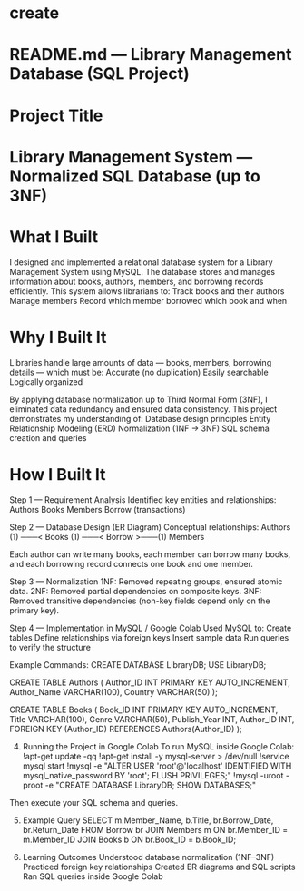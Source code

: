 # create
# README.md — Library Management Database (SQL Project)
# Project Title
# Library Management System — Normalized SQL Database (up to 3NF)

# What I Built
I designed and implemented a relational database system for a Library Management System using MySQL.
The database stores and manages information about books, authors, members, and borrowing records efficiently.
This system allows librarians to:
Track books and their authors
Manage members
Record which member borrowed which book and when

# Why I Built It
Libraries handle large amounts of data — books, members, borrowing details — which must be:
Accurate (no duplication)
Easily searchable
Logically organized

By applying database normalization up to Third Normal Form (3NF), I eliminated data redundancy and ensured data consistency.
This project demonstrates my understanding of:
Database design principles
Entity Relationship Modeling (ERD)
Normalization (1NF → 3NF)
SQL schema creation and queries

# How I Built It
 Step 1 — Requirement Analysis
Identified key entities and relationships:
Authors
Books
Members
Borrow (transactions)

Step 2 — Database Design (ER Diagram)
Conceptual relationships:
Authors (1) ───< Books (1) ───< Borrow >───(1) Members

Each author can write many books,
each member can borrow many books,
and each borrowing record connects one book and one member.

 Step 3 — Normalization
 1NF: Removed repeating groups, ensured atomic data.
 2NF: Removed partial dependencies on composite keys.
 3NF: Removed transitive dependencies (non-key fields depend only on the primary key).

 Step 4 — Implementation in MySQL / Google Colab
Used MySQL to:
Create tables
Define relationships via foreign keys
Insert sample data
Run queries to verify the structure


Example Commands:
CREATE DATABASE LibraryDB;
USE LibraryDB;

CREATE TABLE Authors (
  Author_ID INT PRIMARY KEY AUTO_INCREMENT,
  Author_Name VARCHAR(100),
  Country VARCHAR(50)
);

CREATE TABLE Books (
  Book_ID INT PRIMARY KEY AUTO_INCREMENT,
  Title VARCHAR(100),
  Genre VARCHAR(50),
  Publish_Year INT,
  Author_ID INT,
  FOREIGN KEY (Author_ID) REFERENCES Authors(Author_ID)
);


 4. Running the Project in Google Colab
To run MySQL inside Google Colab:
!apt-get update -qq
!apt-get install -y mysql-server > /dev/null
!service mysql start
!mysql -e "ALTER USER 'root'@'localhost' IDENTIFIED WITH mysql_native_password BY 'root'; FLUSH PRIVILEGES;"
!mysql -uroot -proot -e "CREATE DATABASE LibraryDB; SHOW DATABASES;"

Then execute your SQL schema and queries.

 5. Example Query
SELECT m.Member_Name, b.Title, br.Borrow_Date, br.Return_Date
FROM Borrow br
JOIN Members m ON br.Member_ID = m.Member_ID
JOIN Books b ON br.Book_ID = b.Book_ID;


 6. Learning Outcomes
Understood database normalization (1NF–3NF)
Practiced foreign key relationships
Created ER diagrams and SQL scripts
Ran SQL queries inside Google Colab



